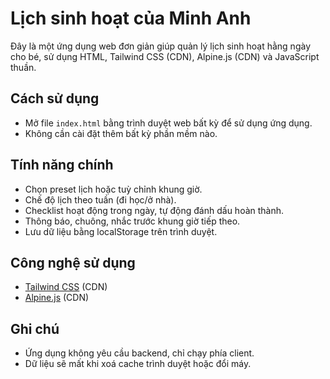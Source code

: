 # Lịch sinh hoạt của Minh Anh

Đây là một ứng dụng web đơn giản giúp quản lý lịch sinh hoạt hằng ngày cho bé, sử dụng HTML, Tailwind CSS (CDN), Alpine.js (CDN) và JavaScript thuần.

## Cách sử dụng
- Mở file `index.html` bằng trình duyệt web bất kỳ để sử dụng ứng dụng.
- Không cần cài đặt thêm bất kỳ phần mềm nào.

## Tính năng chính
- Chọn preset lịch hoặc tuỳ chỉnh khung giờ.
- Chế độ lịch theo tuần (đi học/ở nhà).
- Checklist hoạt động trong ngày, tự động đánh dấu hoàn thành.
- Thông báo, chuông, nhắc trước khung giờ tiếp theo.
- Lưu dữ liệu bằng localStorage trên trình duyệt.

## Công nghệ sử dụng
- [Tailwind CSS](https://tailwindcss.com/) (CDN)
- [Alpine.js](https://alpinejs.dev/) (CDN)

## Ghi chú
- Ứng dụng không yêu cầu backend, chỉ chạy phía client.
- Dữ liệu sẽ mất khi xoá cache trình duyệt hoặc đổi máy.
